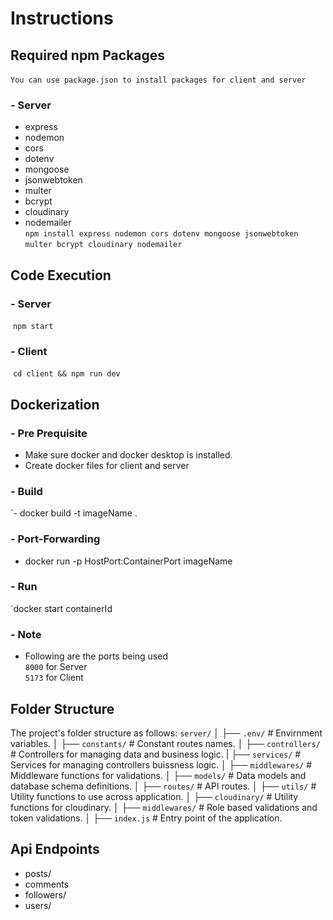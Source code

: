 # Instructions
## Required npm Packages
​
`You can use package.json to install packages for client and server`

### - Server
- express
- nodemon
- cors
- dotenv
- mongoose
- jsonwebtoken
- multer
- bcrypt
- cloudinary
- nodemailer\
​
`npm install express nodemon cors dotenv mongoose jsonwebtoken multer bcrypt cloudinary nodemailer`
​
## Code Execution
### - Server
​
`npm start`
​
### - Client
​
`cd client && npm run dev`
​
## Dockerization
### - Pre Prequisite
- Make sure docker and docker desktop is installed.
- Create docker files for client and server
​
### - Build
`- docker build -t imageName .

### - Port-Forwarding
- docker run -p HostPort:ContainerPort imageName
​
### - Run
`docker start containerId
​
### - Note
- Following are the ports being used\
  `8000` for Server\
  `5173` for Client
  
## Folder Structure
The project's folder structure as follows:
`server/`
│ ├── `.env/` # Envirnment variables.
│ ├── `constants/` # Constant routes names.
│ ├── `controllers/` # Controllers for managing data and business logic.
| ├── `services/` # Services for managing controllers buissness logic.
│ ├── `middlewares/` # Middleware functions for validations.
│ ├── `models/` # Data models and database schema definitions.
│ ├── `routes/` # API routes.
│ ├── `utils/` # Utility functions to use across application.
│ ├── `cloudinary/` # Utility functions for cloudinary.
│ ├── `middlewares/` # Role based validations and token validations.
│ ├── `index.js` # Entry point of the application.

## Api Endpoints
- posts/
- comments
- followers/
- users/
